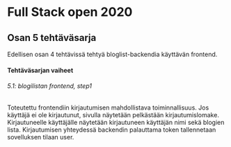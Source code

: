# Full Stack open 2020
## Osan 5 tehtäväsarja

Edellisen osan 4 tehtävissä tehtyä bloglist-backendia käyttävän frontend.

#### Tehtäväsarjan vaiheet

###### 5.1: blogilistan frontend, step1
Toteutettu frontendiin kirjautumisen mahdollistava toiminnallisuus.
Jos käyttäjä ei ole kirjautunut, sivulla näytetään pelkästään kirjautumislomake.
Kirjautuneelle käyttäjälle näytetään kirjautuneen käyttäjän nimi sekä blogien lista.
Kirjautumisen yhteydessä backendin palauttama token tallennetaan sovelluksen tilaan user.